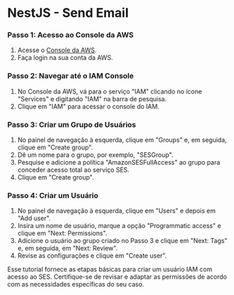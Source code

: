 # NestJS - Send Email

### Passo 1: Acesso ao Console da AWS

1. Acesse o [Console da AWS](https://aws.amazon.com/pt/).
2. Faça login na sua conta da AWS.

### Passo 2: Navegar até o IAM Console

1. No Console da AWS, vá para o serviço "IAM" clicando no ícone "Services" e digitando "IAM" na barra de pesquisa.
2. Clique em "IAM" para acessar o console do IAM.

### Passo 3: Criar um Grupo de Usuários

1. No painel de navegação à esquerda, clique em "Groups" e, em seguida, clique em "Create group".
2. Dê um nome para o grupo, por exemplo, "SESGroup".
3. Pesquise e adicione a política "AmazonSESFullAccess" ao grupo para conceder acesso total ao serviço SES.
4. Clique em "Create group".

### Passo 4: Criar um Usuário

1. No painel de navegação à esquerda, clique em "Users" e depois em "Add user".
2. Insira um nome de usuário, marque a opção "Programmatic access" e clique em "Next: Permissions".
3. Adicione o usuário ao grupo criado no Passo 3 e clique em "Next: Tags" e, em seguida, em "Next: Review".
4. Revise as configurações e clique em "Create user".

<!-- ### Passo 5: Copiar Credenciais de Acesso -->

<!-- 1. Após a criação do usuário, você verá uma página de confirmação. Clique em "Show" ao lado de "Secret access key" e anote as credenciais de acesso. -->

<!-- ### Passo 6: Configurar as Credenciais Locais (Opcional) -->

<!-- Para facilitar o uso das credenciais em seu ambiente local, configure o AWS CLI. Execute o seguinte comando no terminal: -->

<!-- ```bash
$ aws configure
``` -->

<!-- Insira as credenciais de acesso quando solicitado. -->

<!-- ### Passo 7: Configurar Política Personalizada (Opcional) -->

<!-- Se você deseja restringir ainda mais as permissões do usuário, é possível criar uma política personalizada. Crie uma política no Console do IAM e anexe-a ao usuário criado. -->

<!-- Aqui está um exemplo de uma política JSON para conceder acesso apenas ao SES: -->

<!-- ```json
{
  "Version": "2012-10-17",
  "Statement": [
    {
      "Effect": "Allow",
      "Action": "ses:SendEmail",
      "Resource": "*"
    }
  ]
}
``` -->

<!-- ### Passo 8: Testar o Acesso ao SES -->

<!-- Para testar se as configurações estão corretas, você pode usar a AWS CLI ou um SDK para a linguagem de programação de sua escolha. Por exemplo, para enviar um e-mail usando a AWS CLI: -->

<!-- ```bash
$ aws ses send-email --from you@example.com --destination ToAddresses=recipient@example.com --message "Subject={Data=Test,Charset=utf-8},Body={Text={Data=This is a test email,Charset=utf-8},Html={Data=<html><body><p>This is a test email</p></body></html>,Charset=utf-8}}"
``` -->

<!-- Lembre-se de substituir os endereços de e-mail pelos valores apropriados. -->

Esse tutorial fornece as etapas básicas para criar um usuário IAM com acesso ao SES. Certifique-se de revisar e adaptar as permissões de acordo com as necessidades específicas do seu caso.